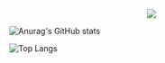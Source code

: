 
<!-- 贪吃蛇绿点 -->
<div align="center"><img src="https://cdn.jsdelivr.net/gh/wwyyxxx/wwyyxxx/contribution-snake/github-contribution-grid-snake.svg" /></div>

<!-- 统计卡片 -->
![Anurag's GitHub stats](https://github-readme-stats.vercel.app/api?username=wwyyxxx&count_private=true&show_icons=true)

<!-- 热门语言卡片 -->
![Top Langs](https://github-readme-stats.vercel.app/api/top-langs/?username=wwyyxxx)
